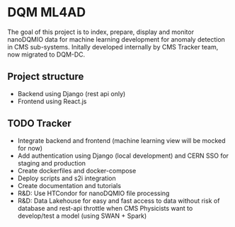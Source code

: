 # DQM ML4AD

The goal of this project is to index, prepare, display and monitor nanoDQMIO data for machine learning development for anomaly detection in CMS sub-systems. Initally developed internally by CMS Tracker team, now migrated to DQM-DC.

## Project structure

* Backend using Django (rest api only)
* Frontend using React.js

## TODO Tracker

* Integrate backend and frontend (machine learning view will be mocked for now)
* Add authentication using Django (local development) and CERN SSO for staging and production
* Create dockerfiles and docker-compose
* Deploy scripts and s2i integration
* Create documentation and tutorials
* R&D: Use HTCondor for nanoDQMIO file processing
* R&D: Data Lakehouse for easy and fast access to data without risk of database and rest-api throttle when CMS Physicists want to develop/test a model (using SWAN + Spark)
